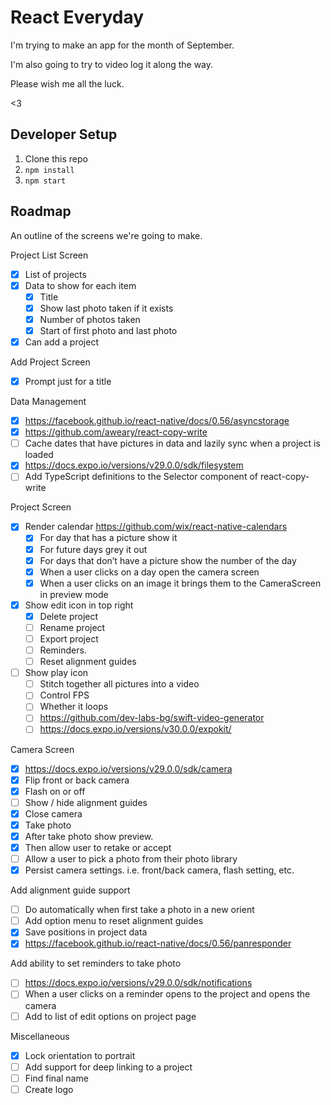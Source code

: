 # React Everyday

I'm trying to make an app for the month of September.

I'm also going to try to video log it along the way.

Please wish me all the luck.

<3

## Developer Setup

1. Clone this repo
1. `npm install`
1. `npm start`

## Roadmap

An outline of the screens we're going to make.

Project List Screen

- [x] List of projects
- [x] Data to show for each item
  - [x] Title
  - [x] Show last photo taken if it exists
  - [x] Number of photos taken
  - [x] Start of first photo and last photo
- [x] Can add a project

Add Project Screen

- [x] Prompt just for a title

Data Management

- [x] https://facebook.github.io/react-native/docs/0.56/asyncstorage
- [x] https://github.com/aweary/react-copy-write
- [ ] Cache dates that have pictures in data and lazily sync when a project is loaded
- [x] https://docs.expo.io/versions/v29.0.0/sdk/filesystem
- [ ] Add TypeScript definitions to the Selector component of react-copy-write

Project Screen

- [x] Render calendar https://github.com/wix/react-native-calendars
  - [x] For day that has a picture show it
  - [x] For future days grey it out
  - [x] For days that don’t have a picture show the number of the day
  - [x] When a user clicks on a day open the camera screen
  - [x] When a user clicks on an image it brings them to the CameraScreen in preview mode
- [x] Show edit icon in top right
  - [x] Delete project
  - [ ] Rename project
  - [ ] Export project
  - [ ] Reminders.
  - [ ] Reset alignment guides
- [ ] Show play icon
  - [ ] Stitch together all pictures into a video
  - [ ] Control FPS
  - [ ] Whether it loops
  - [ ] https://github.com/dev-labs-bg/swift-video-generator
  - [ ] https://docs.expo.io/versions/v30.0.0/expokit/

Camera Screen

- [x] https://docs.expo.io/versions/v29.0.0/sdk/camera
- [x] Flip front or back camera
- [x] Flash on or off
- [ ] Show / hide alignment guides
- [x] Close camera
- [x] Take photo
- [x] After take photo show preview.
- [x] Then allow user to retake or accept
- [ ] Allow a user to pick a photo from their photo library
- [x] Persist camera settings. i.e. front/back camera, flash setting, etc.

Add alignment guide support

- [ ] Do automatically when first take a photo in a new orient
- [ ] Add option menu to reset alignment guides
- [x] Save positions in project data
- [x] https://facebook.github.io/react-native/docs/0.56/panresponder

Add ability to set reminders to take photo

- [ ] https://docs.expo.io/versions/v29.0.0/sdk/notifications
- [ ] When a user clicks on a reminder opens to the project and opens the camera
- [ ] Add to list of edit options on project page

Miscellaneous

- [x] Lock orientation to portrait
- [ ] Add support for deep linking to a project
- [ ] Find final name
- [ ] Create logo
